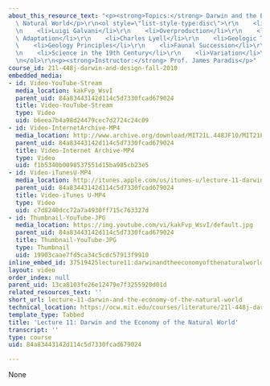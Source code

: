 ```yaml
---
about_this_resource_text: "<p><strong>Topics:</strong> Darwin and the Economy of the\
  \ Natural World</p>\r\n<ol style=\"list-style-type:disc\">\r\n    <li>Franz Gall</li>\r\
  \n    <li>Luigi Galvani</li>\r\n    <li>Overproduction</li>\r\n    <li>Imperfect\
  \ Adaptation</li>\r\n    <li>Charles Lyell</li>\r\n    <li>Geologic Time</li>\r\n\
  \    <li>Geology Principles</li>\r\n    <li>Faunal Succession</li>\r\n    <li>Fossils</li>\r\
  \n    <li>Science in the 19th Century</li>\r\n    <li>Variation</li>\r\n    <li>Selection</li>\r\
  \n</ol>\r\n<p><strong>Instructor:</strong> Prof. James Paradis</p>"
course_id: 21l-448j-darwin-and-design-fall-2010
embedded_media:
- id: Video-YouTube-Stream
  media_location: kakFvp_WsvI
  parent_uid: 84a83443142d114c5d7330fcad679024
  title: Video-YouTube-Stream
  type: Video
  uid: b6eea7b4a98d24479cec7d2724c24c09
- id: Video-InternetArchive-MP4
  media_location: http://www.archive.org/download/MIT21L.448JF10/MIT21L_448JF10_lec11_300k.mp4
  parent_uid: 84a83443142d114c5d7330fcad679024
  title: Video-Internet Archive-MP4
  type: Video
  uid: f1b5340b0098537551d15ba985cb23e5
- id: Video-iTunesU-MP4
  media_location: http://itunes.apple.com/us/itunes-u/lecture-11-darwin-economy/id524410263?i=114469500
  parent_uid: 84a83443142d114c5d7330fcad679024
  title: Video-iTunes U-MP4
  type: Video
  uid: c7d8240dcc72a7a4930ff715c763327d
- id: Thumbnail-YouTube-JPG
  media_location: https://img.youtube.com/vi/kakFvp_WsvI/default.jpg
  parent_uid: 84a83443142d114c5d7330fcad679024
  title: Thumbnail-YouTube-JPG
  type: Thumbnail
  uid: 19903caae7fd5ca34c5cdc57913f9910
inline_embed_id: 37519425lecture11:darwinandtheeconomyofthenaturalworld61684998
layout: video
order_index: null
parent_uid: 13ca8103fe26e12479e7f3255920d01d
related_resources_text: ''
short_url: lecture-11-darwin-and-the-economy-of-the-natural-world
technical_location: https://ocw.mit.edu/courses/literature/21l-448j-darwin-and-design-fall-2010/video-lectures/lecture-11-darwin-and-the-economy-of-the-natural-world
template_type: Tabbed
title: 'Lecture 11: Darwin and the Economy of the Natural World'
transcript: ''
type: course
uid: 84a83443142d114c5d7330fcad679024

---
```

None